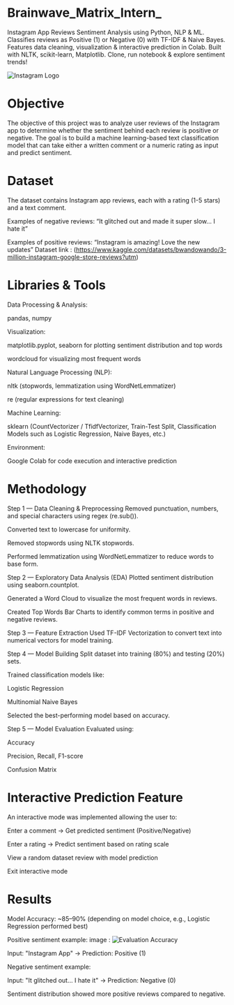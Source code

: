 # Brainwave_Matrix_Intern_ 
Instagram App Reviews Sentiment Analysis using Python, NLP &amp; ML. Classifies reviews as Positive (1) or Negative (0) with TF-IDF &amp; Naive Bayes. Features 
data cleaning, visualization &amp; interactive prediction in Colab. Built with NLTK, scikit-learn, Matplotlib. Clone, run notebook &amp; explore sentiment trends!


![Instagram Logo](https://github.com/user-attachments/assets/b83a19d1-c4ef-407a-8fd3-384ea0c9b377)

# Objective
The objective of this project was to analyze user reviews of the Instagram app to determine whether the sentiment behind each review is positive or negative.
The goal is to build a machine learning-based text classification model that can take either a written comment or a numeric rating as input and predict sentiment.

# Dataset
The dataset contains Instagram app reviews, each with a rating (1-5 stars) and a text comment.

Examples of negative reviews: “It glitched out and made it super slow... I hate it”

Examples of positive reviews: “Instagram is amazing! Love the new updates”
Dataset link : (https://www.kaggle.com/datasets/bwandowando/3-million-instagram-google-store-reviews?utm)

# Libraries & Tools
Data Processing & Analysis:

pandas, numpy

Visualization:

matplotlib.pyplot, seaborn for plotting sentiment distribution and top words

wordcloud for visualizing most frequent words

Natural Language Processing (NLP):

nltk (stopwords, lemmatization using WordNetLemmatizer)

re (regular expressions for text cleaning)

Machine Learning:

sklearn (CountVectorizer / TfidfVectorizer, Train-Test Split, Classification Models such as Logistic Regression,  Naive Bayes, etc.)

Environment:

Google Colab for code execution and interactive prediction

# Methodology
Step 1 — Data Cleaning & Preprocessing
Removed punctuation, numbers, and special characters using regex (re.sub()).

Converted text to lowercase for uniformity.

Removed stopwords using NLTK stopwords.

Performed lemmatization using WordNetLemmatizer to reduce words to base form.

Step 2 — Exploratory Data Analysis (EDA)
Plotted sentiment distribution using seaborn.countplot.

Generated a Word Cloud to visualize the most frequent words in reviews.

Created Top Words Bar Charts to identify common terms in positive and negative reviews.

Step 3 — Feature Extraction
Used TF-IDF Vectorization to convert text into numerical vectors for model training.

Step 4 — Model Building
Split dataset into training (80%) and testing (20%) sets.

Trained classification models like:

Logistic Regression

Multinomial Naive Bayes

Selected the best-performing model based on accuracy.

Step 5 — Model Evaluation
Evaluated using:

Accuracy

Precision, Recall, F1-score

Confusion Matrix

# Interactive Prediction Feature
An interactive mode was implemented allowing the user to:

Enter a comment → Get predicted sentiment (Positive/Negative)

Enter a rating → Predict sentiment based on rating scale

View a random dataset review with model prediction

Exit interactive mode

 # Results
Model Accuracy: ~85–90% (depending on model choice, e.g., Logistic Regression performed best)

Positive sentiment example:
image : ![Evaluation Accuracy](https://github.com/user-attachments/assets/8425a53a-9018-4065-9831-c1c738c2e358)


Input: "Instagram App" → Prediction: Positive (1)

Negative sentiment example:

Input: "It glitched out... I hate it" → Prediction: Negative (0)

Sentiment distribution showed more positive reviews compared to negative.
                           
